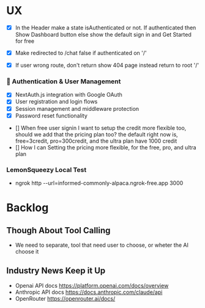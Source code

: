 # UX 
- [x] In the Header make a state isAuthenticated or not. If authenticated then Show Dashboard button else show the default sign in and Get Started for free
- [x] Make redirected to /chat false if authenticated on '/'
- [x] If user wrong route, don't return show 404 page instead return to root '/'


###  Authentication & User Management
- [x] NextAuth.js integration with Google OAuth
- [x] User registration and login flows
- [x] Session management and middleware protection
- [x] Password reset functionality
- [] When free user signin I want to setup the credit more flexible too, should we add that the pricing plan too? the default right now is, free=3credit, pro=300credit, and the ultra plan have 1000 credit
- [] How I can Setting the pricing more flexible, for the free, pro, and ultra plan

### LemonSqueezy Local Test
- ngrok http --url=informed-commonly-alpaca.ngrok-free.app 3000
# Backlog
## Though About Tool Calling
- We need to separate, tool that need user to choose, or wheter the AI choose it

## Industry News Keep it Up
- Openai API docs https://platform.openai.com/docs/overview
- Anthropic API docs https://docs.anthropic.com/claude/api
- OpenRouter https://openrouter.ai/docs/ 

